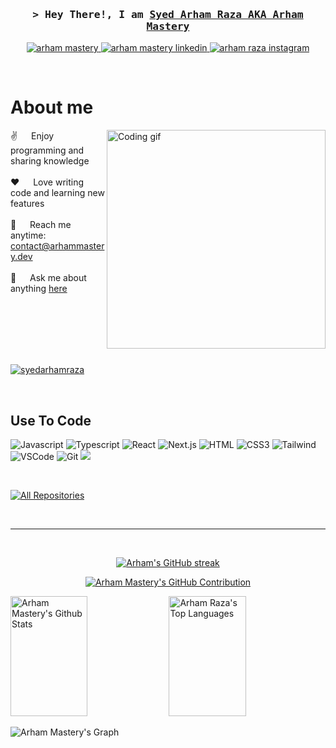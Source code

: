 <!--
<h2 align="center">
  Welcome to Arhamatlas!
  <img src="https://media.giphy.com/media/hvRJCLFzcasrR4ia7z/giphy.gif" width="28">
</h2>
-->

<!--
<p align="center">
  <a href="https://github.com/alsiam"><img src="https://readme-typing-svg.herokuapp.com/?lines=Self%20Taught%20Programmer;Front%20End%20Developer;1.5%2B%20years%20of%20coding%20experience;Always%20learning%20new%20things&center=true&width=380&height=45"></a>
</p>

 -->

<!-- Intro  -->
<h3 align="center">
        <samp>&gt; Hey There!, I am
                <b><a target="_blank" href="https://arhammastery.dev/">Syed Arham Raza AKA Arham Mastery</a></b>
        </samp>
</h3>

<p align="center">
 <a href="https://arhammastery.dev" target="blank">
  <img src="https://img.shields.io/badge/Website-DC143C?style=for-the-badge&logo=medium&logoColor=white" alt="arham mastery" />
 </a>
 <a href="https://www.linkedin.com/in/syed-arham-raza/" target="_blank">
  <img src="https://img.shields.io/badge/LinkedIn-0077B5?style=for-the-badge&logo=linkedin&logoColor=white" alt="arham mastery linkedin"/>
 </a>
 <a href="https://www.instagram.com/arhammastery.dev/" target="_blank">
  <img src="https://img.shields.io/badge/Instagram-fe4164?style=for-the-badge&logo=instagram&logoColor=white" alt="arham raza instagram" />
 </a> 
</p>
<br />

<!-- About Section -->
 # About me
 
<p>
 <img align="right" width="350" src="/assets/programmer.gif" alt="Coding gif" />
  
 ✌️ &emsp; Enjoy programming and sharing knowledge <br/><br/>
 ❤️ &emsp; Love writing code and learning new features<br/><br/>
 📧 &emsp; Reach me anytime: contact@arhammastery.dev<br/><br/>
 💬 &emsp; Ask me about anything [here](https://www.instagram.com/arhammastery.dev/)

</p>

<br/>
<br/>
<br/>
<br/>
<br/>
<p align="left"> <a href="https://github.com/ryo-ma/github-profile-trophy"><img src="https://github-profile-trophy.vercel.app/?username=syedarhamraza" alt="syedarhamraza" /></a> </p>
<br/>

## Use To Code

![Javascript](https://img.shields.io/badge/Javascript-F0DB4F?style=for-the-badge&labelColor=black&logo=javascript&logoColor=F0DB4F)
![Typescript](https://img.shields.io/badge/Typescript-007acc?style=for-the-badge&labelColor=black&logo=typescript&logoColor=007acc)
![React](https://img.shields.io/badge/-React-61DBFB?style=for-the-badge&labelColor=black&logo=react&logoColor=61DBFB)
![Next.js](https://img.shields.io/badge/next.js-000000?style=for-the-badge&logo=nextdotjs&logoColor=white)
![HTML](https://img.shields.io/badge/HTML5-E34F26?style=for-the-badge&logo=html5&logoColor=white)
![CSS3](https://img.shields.io/badge/CSS3-1572B6?style=for-the-badge&logo=css3&logoColor=white)
![Tailwind](https://img.shields.io/badge/Tailwind_CSS-092749?style=for-the-badge&logo=tailwindcss&logoColor=06B6D4&labelColor=000000)
![VSCode](https://img.shields.io/badge/Visual_Studio-0078d7?style=for-the-badge&logo=visual%20studio&logoColor=white)
![Git](https://img.shields.io/badge/Git-F05032?style=for-the-badge&logo=git&logoColor=white)
![](https://komarev.com/ghpvc/?username=syedarhamraza&style=for-the-badge)

<br/>

<!--

## Top Open Source -
[![Web Projects](https://github-readme-stats.vercel.app/api/pin/?username=alsiam&repo=web-projects&border_color=7F3FBF&bg_color=0D1117&title_color=C9D1D9&text_color=8B949E&icon_color=7F3FBF)](https://github.com/alsiam/web-projects)
[![Al Folio](https://github-readme-stats.vercel.app/api/pin/?username=alsiam&repo=al-folio&border_color=7F3FBF&bg_color=0D1117&title_color=C9D1D9&text_color=8B949E&icon_color=7F3FBF)](https://github.com/alsiam/al-folio)
[![Al Siam Readme](https://github-readme-stats.vercel.app/api/pin/?username=alsiam&repo=alsiam&border_color=7F3FBF&bg_color=0D1117&title_color=C9D1D9&text_color=8B949E&icon_color=7F3FBF)](https://github.com/alsiam/alsiam)
[![Al Siam Teminal](https://github-readme-stats.vercel.app/api/pin/?username=alsiam&repo=alsiam.github.io&border_color=7F3FBF&bg_color=0D1117&title_color=C9D1D9&text_color=8B949E&icon_color=7F3FBF)](https://github.com/alsiam/alsiam.github.io)
-->

<p align="left">
  <a href="https://github.com/syedarhamraza?tab=repositories" target="_blank"><img alt="All Repositories" title="All Repositories" src="https://img.shields.io/badge/-All%20Repos-2962FF?style=for-the-badge&logo=koding&logoColor=white"/></a>
</p>

<br/>
<hr/>
<br/>

<p align="center">
  <a href="https://github.com/syedarhamraza">
    <img src="https://github-readme-streak-stats.herokuapp.com/?user=syedarhamraza&theme=radical&border=7F3FBF&background=0D1117" alt="Arham's GitHub streak"/>
  </a>
</p>

<p align="center">
  <a href="https://github.com/syedarhamraza">
    <img src="https://github-profile-summary-cards.vercel.app/api/cards/profile-details?username=syedarhamraza&theme=radical" alt="Arham Mastery's GitHub Contribution"/>
  </a>
</p>

<a> 
    <a href="https://github.com/syedarhamraza"><img alt="Arham Mastery's Github Stats" src="https://denvercoder1-github-readme-stats.vercel.app/api?username=syedarhamraza&show_icons=true&count_private=true&theme=react&border_color=7F3FBF&bg_color=0D1117&title_color=F85D7F&icon_color=F8D866" height="192px" width="49.5%"/></a>
  <a href="https://github.com/syedarhamraza"><img alt="Arham Raza's Top Languages" src="https://denvercoder1-github-readme-stats.vercel.app/api/top-langs/?username=syedarhamraza&langs_count=8&layout=compact&theme=react&border_color=7F3FBF&bg_color=0D1117&title_color=F85D7F&icon_color=F8D866" height="192px" width="49.5%"/></a>
  <br/>
</a>


![Arham Mastery's Graph](https://github-readme-activity-graph.vercel.app/graph?username=syedarhamraza&custom_title=Syed%20Arham's%20GitHub%20Activity%20Graph&bg_color=0D1117&color=7F3FBF&line=7F3FBF&point=7F3FBF&area_color=FFFFFF&title_color=FFFFFF&area=true)
